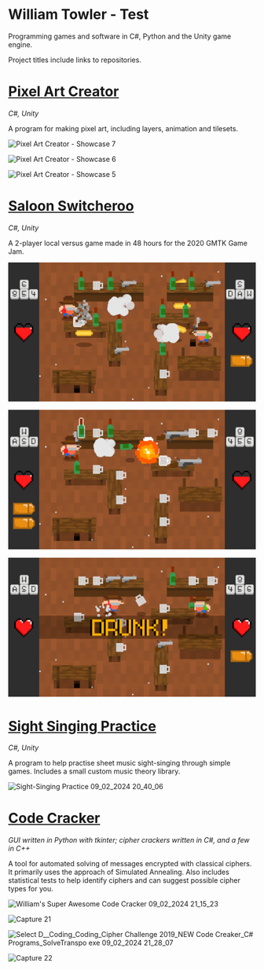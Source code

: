 # William Towler - Test

Programming games and software in C#, Python and the Unity game engine.

Project titles include links to repositories.

# [Pixel Art Creator](https://github.com/MrWoafer/Pixel-Art-Creator-2.0)

_C#, Unity_

A program for making pixel art, including layers, animation and tilesets.

![Pixel Art Creator - Showcase 7](https://github.com/MrWoafer/MrWoafer.github.io/assets/159387325/eb4d4fdd-5c2e-4aeb-b359-59c72afae8fc)

![Pixel Art Creator - Showcase 6](https://github.com/MrWoafer/MrWoafer.github.io/assets/159387325/8fe14666-6fb6-4a6f-afe8-648530cdcf6e)

![Pixel Art Creator - Showcase 5](https://github.com/MrWoafer/MrWoafer.github.io/assets/159387325/1f36e8cf-03b7-42b1-ab4b-a69b5a489d43)

# [Saloon Switcheroo](https://github.com/MrWoafer/Saloon-Switcheroo)

_C#, Unity_

A 2-player local versus game made in 48 hours for the 2020 GMTK Game Jam.

![screenshot](Images/Saloon-Switcheroo-1.png)

![screenshot](Images/Saloon-Switcheroo-2.png)

![screenshot](Images/Saloon-Switcheroo-3.png)

# [Sight Singing Practice](https://github.com/MrWoafer/Sight-Singing-Practice)

_C#, Unity_

A program to help practise sheet music sight-singing through simple games. Includes a small custom music theory library.

![Sight-Singing Practice 09_02_2024 20_40_06](https://github.com/MrWoafer/MrWoafer.github.io/assets/159387325/bc4b0090-20f0-4871-ac0e-1bb28748ce09)

# [Code Cracker](https://github.com/MrWoafer/Code-Cracker)

_GUI written in Python with tkinter; cipher crackers written in C#, and a few in C++_

A tool for automated solving of messages encrypted with classical ciphers. It primarily uses the approach of Simulated Annealing. Also includes statistical tests to help identify ciphers and can suggest possible cipher types for you.

![William's Super Awesome Code Cracker 09_02_2024 21_15_23](https://github.com/MrWoafer/MrWoafer.github.io/assets/159387325/82fab22d-bd9e-4f52-8993-befd49484bb1)

![Capture 21](https://github.com/MrWoafer/MrWoafer.github.io/assets/159387325/64218bc1-23b7-4714-a0e4-8e1457c70810)

![Select D__Coding_Coding_Cipher Challenge 2019_NEW Code Creaker_C# Programs_SolveTranspo exe 09_02_2024 21_28_07](https://github.com/MrWoafer/MrWoafer.github.io/assets/159387325/84431514-84a5-4fee-a937-c0adc8a7dd09)

![Capture 22](https://github.com/MrWoafer/MrWoafer.github.io/assets/159387325/3a2b946b-2891-4254-bf36-be96483840a0)
